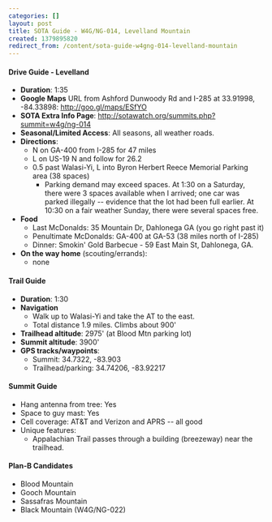 ```yaml
---
categories: []
layout: post
title: SOTA Guide - W4G/NG-014, Levelland Mountain
created: 1379895820
redirect_from: /content/sota-guide-w4gng-014-levelland-mountain
---
```

#### Drive Guide - Levelland

* **Duration**: 1:35
* **Google Maps** URL from Ashford Dunwoody Rd and I-285 at 33.91998, -84.33898: http://goo.gl/maps/ESfYO
* **SOTA Extra Info Page**: http://sotawatch.org/summits.php?summit=w4g/ng-014
* **Seasonal/Limited Access**: All seasons, all weather roads.
* **Directions**:
    * N on GA-400 from I-285 for 47 miles
    * L on US-19 N and follow for 26.2
    * 0.5 past Walasi-Yi, L into Byron Herbert Reece Memorial Parking area (38 spaces)
        * Parking demand may exceed spaces. At 1:30 on a Saturday, there were 3 spaces available when I arrived; one car was parked illegally -- evidence that the lot had been full earlier.  At 10:30 on a fair weather Sunday, there were several spaces free.
* **Food**
    * Last McDonalds: 35 Mountain Dr, Dahlonega GA (you go right past it)
    * Penultimate McDonalds: GA-400 at GA-53 (38 miles north of I-285)
    * Dinner: Smokin' Gold Barbecue - 59 East Main St, Dahlonega, GA.
* **On the way home** (scouting/errands):
    * none

#### Trail Guide

* **Duration**: 1:30
* **Navigation**
    * Walk up to Walasi-Yi and take the AT to the east.  
    * Total distance 1.9 miles. Climbs about 900'
* **Trailhead altitude**: 2975' (at Blood Mtn parking lot)
* **Summit altitude**: 3900'
* **GPS tracks/waypoints**:
    * Summit: 34.7322, -83.903
    * Trailhead/parking: 34.74206, -83.92217

#### Summit Guide

* Hang antenna from tree: Yes
* Space to guy mast: Yes
* Cell coverage: AT&T and Verizon and APRS -- all good
* Unique features:
    * Appalachian Trail passes through a building (breezeway) near the trailhead.

#### Plan-B Candidates

* Blood Mountain
* Gooch Mountain
* Sassafras Mountain
* Black Mountain (W4G/NG-022)

